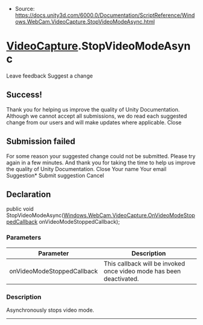 * Source: https://docs.unity3d.com/6000.0/Documentation/ScriptReference/Windows.WebCam.VideoCapture.StopVideoModeAsync.html

#  [VideoCapture](https://docs.unity3d.com/6000.0/Documentation/ScriptReference/Windows.WebCam.VideoCapture.html).StopVideoModeAsync
Leave feedback
Suggest a change
## Success!
Thank you for helping us improve the quality of Unity Documentation. Although we cannot accept all submissions, we do read each suggested change from our users and will make updates where applicable.
Close
## Submission failed
For some reason your suggested change could not be submitted. Please <a>try again</a> in a few minutes. And thank you for taking the time to help us improve the quality of Unity Documentation.
Close
Your name Your email Suggestion* Submit suggestion
Cancel
## Declaration
public void StopVideoModeAsync([Windows.WebCam.VideoCapture.OnVideoModeStoppedCallback](https://docs.unity3d.com/6000.0/Documentation/ScriptReference/Windows.WebCam.VideoCapture.OnVideoModeStoppedCallback.html) onVideoModeStoppedCallback); 
### Parameters
Parameter | Description  
---|---  
onVideoModeStoppedCallback | This callback will be invoked once video mode has been deactivated.  
### Description
Asynchronously stops video mode.
* * *
